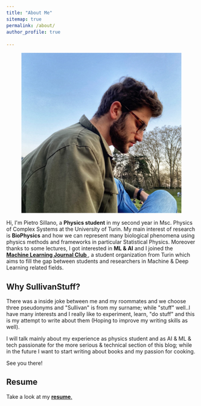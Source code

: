 ```yaml
---
title: "About Me"
sitemap: true
permalink: /about/
author_profile: true

---
```

<figure class="align-center">
  <a href="../assets/img/propic.jpeg">
  <img src="../assets/img/propic.jpeg"></a>
</figure>


Hi, I'm Pietro Sillano, a **Physics student**  in my second year in Msc. Physics of Complex Systems at the University of Turin.
My main interest of research is **BioPhysics** and how we can represent many biological phenomena using physics methods and frameworks in particular Statistical Physics.
Moreover thanks to some lectures, I got interested in **ML & AI** and I joined the  <a href="https://www.mljc.it/"> <b>Machine Learning Journal Club  </b> </a>, a student organization from Turin which aims to fill the gap between students and researchers in Machine & Deep Learning related fields.

<!--
### Experiences

In summer 2021 I did an Internship at Nicolaus Copernicus University in Torun (Poland) about applied machine learning and network theory.
We also collaborate with History department working on some Natural Language Processing on ancient Latin texts.-->

<!--When I have free time I work on some personal project about techIf you're interested check out my blog posts and my github pages!-->


<h2> Why SullivanStuff? </h2> 
There was a inside joke between me and my roommates and we choose three pseudonyms and "Sullivan" is from my surname; while "stuff" well..I have many interests and I really like to experiment, learn, "do stuff" and this is my attempt to write about them (Hoping to improve my writing skills as well).

I will talk mainly about my experience as physics student and as AI & ML & tech passionate for the more serious & technical section of this blog; while in the future I want to start writing about books and my passion for cooking.

See you there!


<h2> Resume </h2>
 
Take a look at my <a href="../assets/docs/cv.pdf"> <b> resume</b>.
</a>

